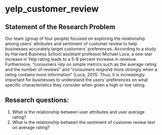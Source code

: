 # yelp_customer_review

## Statement of the Research Problem 
Our team (group of four people) focused on exploring the relationship among users’ attributes and sentiment of customer review to help businesses accurately target customers’ preferences. According to a study by Harvard Business School assistant professor Michael Luca, a one-star increase in Yelp rating leads to a 5-9 percent increase in revenue. Furthermore, “consumers rely on simple metrics such as the average rating and the number of reviews” and “consumers respond more strongly when a rating contains more information” (Luca, 2011). Thus, it is increasingly important for businesses to understand the users’ preferences on what specific characteristics they consider when given a high or low rating. 


## Research questions: 
1. What is the relationship between user attributes and user average rating? 
2. What is the relationship between the sentiment of customer review text on average rating? 
